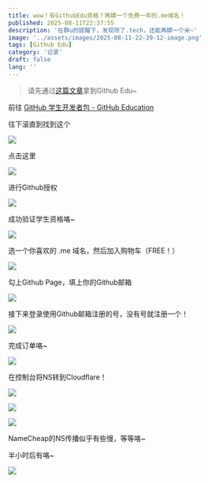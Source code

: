 ```yaml
---
title: wow！有GithubEdu资格？再嫖一个免费一年的.me域名！
published: 2025-08-11T22:37:55
description: '在群u的提醒下，发现除了.tech，还能再嫖一个米~'
image: '../assets/images/2025-08-11-22-39-12-image.png'
tags: [Github Edu]
category: '记录'
draft: false 
lang: ''
---
```


> 请先通过[这篇文章](/posts/github-edu/)拿到Github Edu~

前往 [GitHub 学生开发者包 - GitHub Education](https://education.github.com/pack)

往下滚直到找到这个

![](../assets/images/2025-08-11-22-40-15-747b62efa69a5b34182a68ac4c7130cb.png)

点击这里

![](../assets/images/2025-08-11-22-40-31-image.png)

进行Github授权

![](../assets/images/2025-08-11-22-40-48-5e092849ebad203968bd801ad2d4534a.png)

成功验证学生资格咯~

![](../assets/images/2025-08-11-22-41-00-703f88997e8c2281f2a473e03a19a061.png)

选一个你喜欢的 .me 域名，然后加入购物车（FREE！）

![](../assets/images/2025-08-11-22-41-21-0a5f5a19e86e622f923b2ca7ec2d0a1e.png)

勾上Github Page，填上你的Github邮箱

![](../assets/images/2025-08-11-22-41-48-1812c773c7f4044f2705f565dfb443bc.png)

接下来登录使用Github邮箱注册的号，没有号就注册一个！

![](../assets/images/2025-08-11-22-42-19-b6c04a5c6d9c66e729c54d9f66c2ef44.png)

完成订单咯~

![](../assets/images/2025-08-11-22-42-33-8b2edf1503f41426c60a0218c87b8ae5.png)

在控制台将NS转到Cloudflare！

![](../assets/images/2025-08-11-22-42-47-5a59c356ad54788f34f0cfee2428853b.png)

![](../assets/images/2025-08-11-22-42-52-dcbcc938cbfaaade3d7a98538af3a26a.png)

![](../assets/images/2025-08-11-22-42-56-de9a3668c84d4209aa997c643711befb.png)

NameCheap的NS传播似乎有些慢，等等咯~

半小时后有咯~

![](../assets/images/2025-08-11-22-54-37-image.png)
